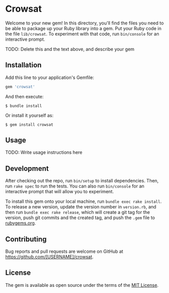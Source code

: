 # Crowsat

Welcome to your new gem! In this directory, you'll find the files you need to be able to package up your Ruby library into a gem. Put your Ruby code in the file `lib/crowsat`. To experiment with that code, run `bin/console` for an interactive prompt.

TODO: Delete this and the text above, and describe your gem

## Installation

Add this line to your application's Gemfile:

```ruby
gem 'crowsat'
```

And then execute:

    $ bundle install

Or install it yourself as:

    $ gem install crowsat

## Usage

TODO: Write usage instructions here

## Development

After checking out the repo, run `bin/setup` to install dependencies. Then, run `rake spec` to run the tests. You can also run `bin/console` for an interactive prompt that will allow you to experiment.

To install this gem onto your local machine, run `bundle exec rake install`. To release a new version, update the version number in `version.rb`, and then run `bundle exec rake release`, which will create a git tag for the version, push git commits and the created tag, and push the `.gem` file to [rubygems.org](https://rubygems.org).

## Contributing

Bug reports and pull requests are welcome on GitHub at https://github.com/[USERNAME]/crowsat.

## License

The gem is available as open source under the terms of the [MIT License](https://opensource.org/licenses/MIT).
